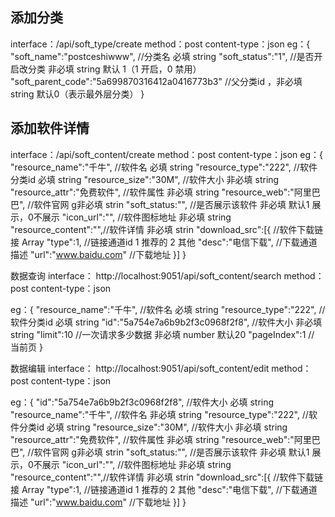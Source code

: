 ## 添加分类
  interface：/api/soft_type/create
  method：post
  content-type：json
  eg：{
         "soft_name":"postceshiwww", //分类名 必填  string
         "soft_status":"1",    //是否开启改分类  非必填 string 默认 1（1 开启，0 禁用）
         "soft_parent_code":"5a699870316412a0416773b3" //父分类id ，非必填 string 默认0（表示最外层分类）
     }



## 添加软件详情
  interface：/api/soft_content/create
  method：post
  content-type：json
  eg：{
       "resource_name":"千牛", //软件名 必填  string
       "resource_type":"222",  //软件分类id 必填  string
       "resource_size":"30M", //软件大小 非必填  string
       "resource_attr":"免费软件", //软件属性 非必填  string
       "resource_web":"阿里巴巴", //软件官网 g非必填  strin
       "soft_status:"",  //是否展示该软件  非必填  默认1 展示，0不展示
        "icon_url":"",              //软件图标地址 非必填 string
        "resource_content":"",//软件详情 非必填  strin
       "download_src":[{ //软件下载链接   Array
       "type":1,    //链接通道id  1 推荐的 2 其他
       "desc":"电信下载",  //下载通道描述
       "url":"www.baidu.com" //下载地址
     }]
     }










数据查询
 interface： http://localhost:9051/api/soft_content/search
method：post
  content-type：json

eg：{
       "resource_name":"千牛", //软件名 必填  string
       "resource_type":"222",  //软件分类id 必填  string
       "id":"5a754e7a6b9b2f3c0968f2f8", //软件大小 非必填  string
       "limit":10   //一次请求多少数据 非必填  number  默认20
       "pageIndex":1 //  当前页
     }
     


数据编辑
 interface： http://localhost:9051/api/soft_content/edit
method：post
  content-type：json

eg：{
       "id":"5a754e7a6b9b2f3c0968f2f8", //软件大小 必填  string
       "resource_name":"千牛", //软件名 非必填  string
       "resource_type":"222",  //软件分类id 必填  string
       "resource_size":"30M", //软件大小 非必填  string
       "resource_attr":"免费软件", //软件属性 非必填  string
       "resource_web":"阿里巴巴", //软件官网 g非必填  strin
       "soft_status:"",  //是否展示该软件  非必填  默认1 展示，0不展示
        "icon_url":"",              //软件图标地址 非必填 string
        "resource_content":"",//软件详情 非必填  strin
       "download_src":[{ //软件下载链接   Array
       "type":1,    //链接通道id  1 推荐的 2 其他
       "desc":"电信下载",  //下载通道描述
       "url":"www.baidu.com" //下载地址
     }]
     }
